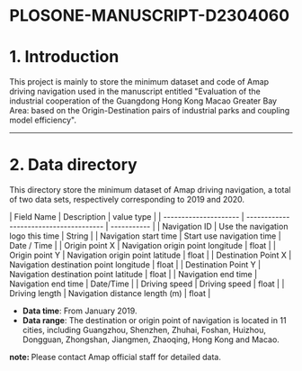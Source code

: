 # PLOSONE-MANUSCRIPT-D2304060
# 1. Introduction
This project is mainly to store the minimum dataset and code of Amap driving navigation used in the manuscript entitled "Evaluation of the industrial cooperation of the Guangdong Hong Kong Macao Greater Bay Area: based on the Origin-Destination pairs of industrial parks and coupling model efficiency".

------

# 2. Data directory
<p>This directory store the minimum dataset of Amap driving navigation, a total of two data sets, respectively corresponding to 2019 and 2020.</p>
| Field Name            | Description                            | value type  |
| --------------------- | -------------------------------------- | ----------- |
| Navigation ID         | Use the navigation logo this time      | String      |
| Navigation start time | Start use navigation time              | Date / Time |
| Origin point X        | Navigation origin point longitude      | float       |
| Origin point Y        | Navigation origin point latitude       | float       |
| Destination Point X   | Navigation destination point longitude | float       |
| Destination Point Y   | Navigation destination point latitude  | float       |
| Navigation end time   | Navigation end time                    | Date/Time   |
| Driving speed         | Driving speed                          | float       |
| Driving length        | Navigation distance length (m)         | float       |

- <b>Data time</b>: From January 2019.
- <b>Data range</b>: The destination or origin point of navigation is located in 11 cities, including Guangzhou, Shenzhen, Zhuhai, Foshan, Huizhou, Dongguan, Zhongshan, Jiangmen, Zhaoqing, Hong Kong and Macao.

<b>note: </b>Please contact Amap official staff for detailed data.


